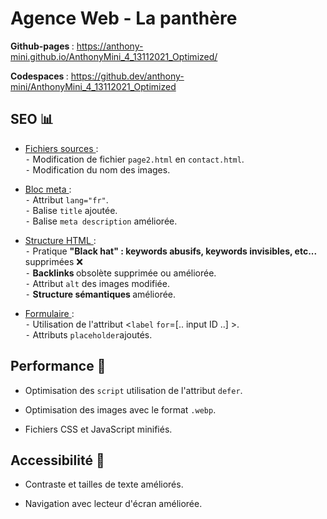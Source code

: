 # Agence Web - La panthère


<strong> Github-pages </strong> : https://anthony-mini.github.io/AnthonyMini_4_13112021_Optimized/ <br>

<strong> Codespaces </strong>: https://github.dev/anthony-mini/AnthonyMini_4_13112021_Optimized


## SEO 📊

- <u> Fichiers sources </u> :<br>
⁃ Modification de fichier `page2.html` en `contact.html`. <br>
⁃ Modification du nom des images. <br>

- <u> Bloc meta </u> :<br>
⁃ Attribut `lang="fr"`. <br>
⁃ Balise `title` ajoutée.<br>
⁃ Balise `meta description` améliorée.<br>


- <u> Structure HTML </u> :<br>
⁃ Pratique <strong> "Black hat" : keywords abusifs, keywords invisibles, etc...</strong> supprimées ❌<br>
⁃ <strong> Backlinks </strong> obsolète supprimée ou améliorée.<br>
⁃ Attribut `alt` des images modifiée.<br>
⁃ <strong> Structure sémantiques </strong> améliorée.<br>

- <u> Formulaire </u> : <br>
⁃ Utilisation de l'attribut <`label` `for`=[.. input ID ..] >.<br>
⁃ Attributs `placeholder`ajoutés.<br>

## Performance 🚀

- Optimisation des `script` utilisation de l'attribut `defer`.

- Optimisation des images avec le format `.webp`.

- Fichiers CSS et JavaScript minifiés.

## Accessibilité 🔎

- Contraste et tailles de texte améliorés.

- Navigation avec lecteur d'écran améliorée. 


